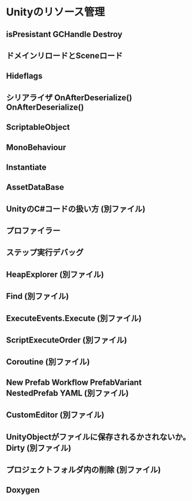# Unityのリソース管理

## isPresistant GCHandle Destroy

## ドメインリロードとSceneロード

## Hideflags

## シリアライザ OnAfterDeserialize() OnAfterDeserialize()

## ScriptableObject

## MonoBehaviour

## Instantiate

## AssetDataBase

## UnityのC#コードの扱い方 (別ファイル)

## プロファイラー

## ステップ実行デバッグ

## HeapExplorer (別ファイル)

## Find (別ファイル)

## ExecuteEvents.Execute (別ファイル)

## ScriptExecuteOrder (別ファイル)

## Coroutine (別ファイル)

## New Prefab Workflow PrefabVariant NestedPrefab YAML (別ファイル)

## CustomEditor (別ファイル)

## UnityObjectがファイルに保存されるかされないか。Dirty (別ファイル)

## プロジェクトフォルダ内の削除 (別ファイル)

## Doxygen
